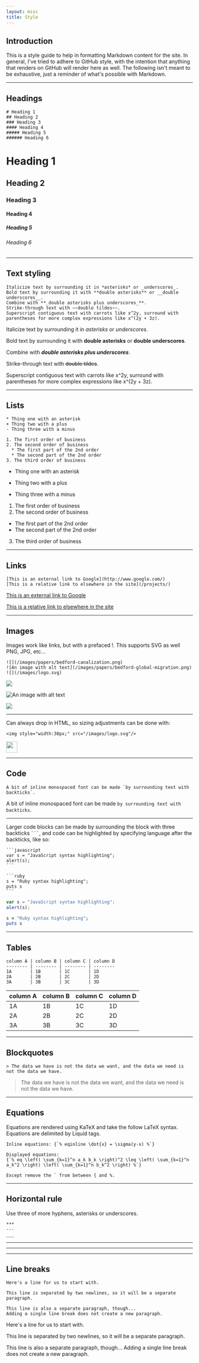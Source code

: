 ```yaml
---
layout: misc
title: Style
---
```


## Introduction

This is a style guide to help in formatting Markdown content for the site.  In general, I've tried to adhere to GitHub style, with the intention that anything that renders on GitHub will render here as well.  The following isn't meant to be exhaustive, just a reminder of what's possible with Markdown.

------------------

## Headings

```
# Heading 1
## Heading 2
### Heading 3
#### Heading 4
##### Heading 5
###### Heading 6
```

# Heading 1
## Heading 2
### Heading 3
#### Heading 4
##### Heading 5
###### Heading 6

------------------

## Text styling

```
Italicize text by surrounding it in *asterisks* or _underscores_.
Bold text by surrounding it with **double asterisks** or __double underscores__.
Combine with **_double asterisks plus underscores_**.
Strike-through text with ~~double tildes~~.
Superscript contiguous text with carrots like x^2y, surround with parentheses for more complex expressions like x^(2y + 3z).
``` 

Italicize text by surrounding it in *asterisks* or _underscores_.

Bold text by surrounding it with **double asterisks** or __double underscores__.

Combine with **_double asterisks plus underscores_**.

Strike-through text with ~~double tildes~~.

Superscript contiguous text with carrots like x^2y, surround with parentheses for more complex expressions like x^(2y + 3z).

------------------

## Lists

```
* Thing one with an asterisk
+ Thing two with a plus
- Thing three with a minus

1. The first order of business
2. The second order of business
  * The first part of the 2nd order
  * The second part of the 2nd order
3. The third order of business
```

* Thing one with an asterisk
+ Thing two with a plus
- Thing three with a minus

1. The first order of business
2. The second order of business
  * The first part of the 2nd order
  * The second part of the 2nd order
3. The third order of business
  
------------------

## Links

```
[This is an external link to Google](http://www.google.com/)
[This is a relative link to elsewhere in the site](/projects/)
```

[This is an external link to Google](http://www.google.com/)

[This is a relative link to elsewhere in the site](/projects/)

------------------

## Images

Images work like links, but with a prefaced !.  This supports SVG as well PNG, JPG, etc...

```
![](/images/papers/bedford-canalization.png)
![An image with alt text](/images/papers/bedford-global-migration.png)
![](/images/logo.svg)
```
![](/images/papers/bedford-canalization.png)

![An image with alt text](/images/papers/bedford-global-migration.png)

![](/images/logo.svg)

------------------

Can always drop in HTML, so sizing adjustments can be done with:

```
<img style="width:30px;" src="/images/logo.svg"/>
```

<img style="width:30px;" src="/images/logo.svg"/>

------------------

## Code

```
A bit of inline monospaced font can be made `by surrounding text with backticks`.
```

A bit of inline monospaced font can be made `by surrounding text with backticks`.

------------------

Larger code blocks can be made by surrounding the block with three backticks <code>```</code>, and code can be highlighted by specifying language after the backticks, like so:

    ```javascript
    var s = "JavaScript syntax highlighting";
    alert(s);
    ```
    
    ```ruby
    s = "Ruby syntax highlighting";
    puts s
    ```
    
```javascript
var s = "JavaScript syntax highlighting";
alert(s);
```

```ruby
s = "Ruby syntax highlighting";
puts s
```   

------------------
 
## Tables

```
column A | column B | column C | column D
-------- | -------- | -------- | --------
1A       | 1B       | 1C       | 1D
2A       | 2B       | 2C       | 2D
3A       | 3B       | 3C       | 3D
```

column A | column B | column C | column D
-------- | -------- | -------- | --------
1A       | 1B       | 1C       | 1D
2A       | 2B       | 2C       | 2D
3A       | 3B       | 3C       | 3D

------------------

## Blockquotes

```
> The data we have is not the data we want, and the data we need is not the data we have.
```

> The data we have is not the data we want, and the data we need is not the data we have.

------------------

## Equations

Equations are rendered using KaTeX and take the follow LaTeX syntax. Equations are delimited by Liquid tags.

```
Inline equations: {`% eqinline \dot{x} = \sigma(y-x) %`}

Displayed equations: 
{`% eq \left( \sum_{k=1}^n a_k b_k \right)^2 \leq \left( \sum_{k=1}^n a_k^2 \right) \left( \sum_{k=1}^n b_k^2 \right) %`}

Except remove the ` from between { and %.
```

------------------

## Horizontal rule

Use three of more hyphens, asterisks or underscores.

```
***
---
___
```

***
---
___

## Line breaks

```
Here's a line for us to start with.

This line is separated by two newlines, so it will be a separate paragraph.

This line is also a separate paragraph, though...
Adding a single line break does not create a new paragraph.
```

Here's a line for us to start with.

This line is separated by two newlines, so it will be a separate paragraph.

This line is also a separate paragraph, though...
Adding a single line break does not create a new paragraph.
